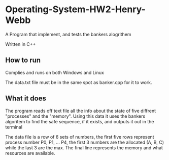# Operating-System-HW2-Henry-Webb

A Program that implement, and tests the bankers alogrithem

Written in C++

## How to run

Complies and runs on both Windows and Linux

The data.txt file must be in the same spot as banker.cpp for it to work.

## What it does

The program reads off text file all the info about the state of five diffrent "processes" and the "memory".
Using this data it uses the bankers algoritem to find the safe sequence, if it exists, and outputs it out in the terminal

The data file is a row of 6 sets of numbers, the first five rows represent process number P0, P1, ... P4, the first 3 numbers are the allocated (A, B, C) while the last 3 are the max. The final line represents the memory and what resources are available.
